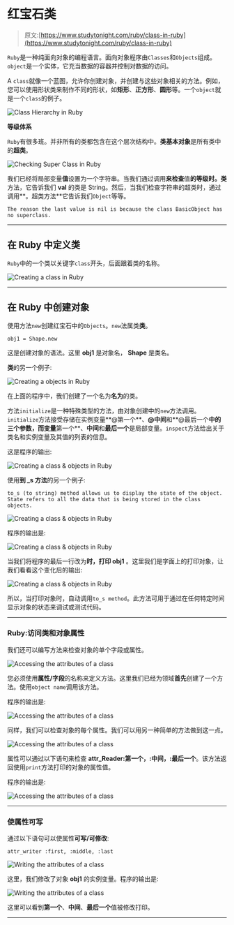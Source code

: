 # 红宝石类

> 原文:[https://www.studytonight.com/ruby/class-in-ruby](https://www.studytonight.com/ruby/class-in-ruby)

`Ruby`是一种纯面向对象的编程语言。面向对象程序由`Classes`和`Objects`组成。`object`是一个实体，它充当数据的容器并控制对数据的访问。

A `class`就像一个蓝图，允许你创建对象，并创建与这些对象相关的方法。例如，您可以使用形状类来制作不同的形状，如**矩形**、**正方形**、**圆形**等。一个`object`就是一个`class`的例子。

![Class Hierarchy in Ruby](../Images/35fcc1178b6ab758c478e53e380d6dba.png)

**等级体系**

`Ruby`有很多班。并非所有的类都包含在这个层次结构中。**类基本对象**是所有类中的**超类**。

![Checking Super Class in Ruby](../Images/cb1cb014954599f93ecc488a24886d1e.png)

我们已经将局部变量**值**设置为一个字符串。当我们通过调用**来检查**值**的等级时。类**方法，它告诉我们 **val** 的类是 String。然后，当我们检查字符串的超类时，通过调用**。超类方法**它告诉我们`Object`等等。

```
The reason the last value is nil is because the class BasicObject has no superclass.
```

* * *

## 在 Ruby 中定义类

`Ruby`中的一个类以关键字`class`开头，后面跟着类的名称。

![Creating a class in Ruby](../Images/7495cce8e031fbafba31700194799122.png)

* * *

## 在 Ruby 中创建对象

使用方法`new`创建红宝石中的`Objects`。`new`法属类**类**。

```
obj1 = Shape.new
```

这是创建对象的语法。这里 **obj1** 是对象名， **Shape** 是类名。

**类**的另一个例子:

![Creating a objects in Ruby](../Images/7b2737d89994fae81310d4f2d3284860.png)

在上面的程序中，我们创建了一个名为**名为**的类。

方法`initialize`是一种特殊类型的方法，由对象创建中的`new`方法调用。`initialize`方法接受存储在实例变量**@第一个**、**@中间**和**@最后一个**中的三个参数，而变量**第一个**、**中间**和**最后一个**是局部变量。`inspect`方法给出关于类名和实例变量及其值的列表的信息。

这是程序的输出:

![Creating a class & objects in Ruby](../Images/0e7f986e39bb335eb39a6af484e3365a.png)

使用**到 _s 方法**的另一个例子:

```
to_s (to string) method allows us to display the state of the object. State refers to all the data that is being stored in the class objects.
```

![Creating a class & objects in Ruby](../Images/ae39bddaa2a4c4cf48fcfb538593dedc.png)

程序的输出是:

![Creating a class & objects in Ruby](../Images/c013159d7c70000fbeaba1e00ee2e955.png)

当我们将程序的最后一行改为**时，打印 obj1** 。这里我们是字面上的打印对象，让我们看看这个变化后的输出:

![Creating a class & objects in Ruby](../Images/443296e3210ec75490a3c01132fc42c8.png)

所以，当打印对象时，自动调用`to_s method`。此方法可用于通过在任何特定时间显示对象的状态来调试或测试代码。

* * *

### Ruby:访问类和对象属性

我们还可以编写方法来检查对象的单个字段或属性。

![Accessing the attributes of a class](../Images/4076c4023d51deca6b16e87f0bd9693f.png)

您必须使用**属性/字段**的名称来定义方法。这里我们已经为领域**首先**创建了一个方法。使用`object name`调用该方法。

程序的输出是:

![Accessing the attributes of a class](../Images/2473561aaaf67dc2bd086af9c5c383b8.png)

同样，我们可以检查对象的每个属性。我们可以用另一种简单的方法做到这一点。

![Accessing the attributes of a class](../Images/c31f465d93aefca4ac64b5bba4eea49c.png)

属性可以通过以下语句来检查 **attr_Reader:第一个，:中间，:最后一个**。该方法返回使用`print`方法打印的对象的属性值。

程序的输出是:

![Accessing the attributes of a class](../Images/5718a2c13d8e8f08e767f9fc8ba6654f.png)

* * *

### 使属性可写

通过以下语句可以使属性**可写/可修改**:

```
attr_writer :first, :middle, :last
```

![Writing the attributes of a class](../Images/e728956f484df2df1b2c2c88d95835d9.png)

这里，我们修改了对象 **obj1** 的实例变量。程序的输出是:

![Writing the attributes of a class](../Images/27e68d7edcc9a4a5252b004e8b9f3e32.png)

这里可以看到**第一个**、**中间**、**最后一个**值被修改打印。

* * *